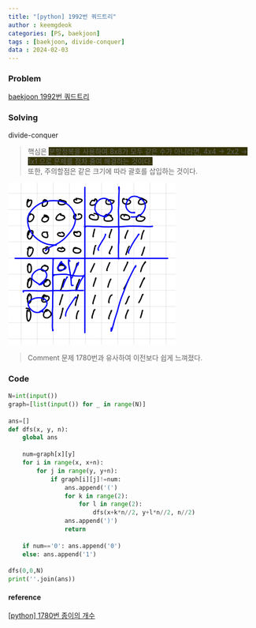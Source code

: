 ```yaml
---
title: "[python] 1992번 쿼드트리"
author : keemgdeok
categories: [PS, baekjoon]
tags : [baekjoon, divide-conquer]
data : 2024-02-03
---
```



### Problem
[baekjoon 1992번 쿼드트리](https://www.acmicpc.net/problem/1992)


### Solving 
divide-conquer
> 핵심은 <span style="background-color:#333300"> 분할정복을 사용하여 8x8가 모두 같은 수가 아니라면, 4x4 → 2x2 → 1x1 으로 문제를 점차 줄여 해결하는 것이다. </span>  
> 또한, 주의할점은 같은 크기에 따라 괄호를 삽입하는 것이다.

![1992](/assets/img/1992.png)

> Comment
> 문제 1780번과 유사하여 이전보다 쉽게 느껴졌다.


### Code
```py
N=int(input())
graph=[list(input()) for _ in range(N)]

ans=[]
def dfs(x, y, n):
    global ans

    num=graph[x][y]
    for i in range(x, x+n):
        for j in range(y, y+n):
            if graph[i][j]!=num:
                ans.append('(')
                for k in range(2):
                    for l in range(2):
                        dfs(x+k*n//2, y+l*n//2, n//2)
                ans.append(')')      
                return
                
    if num=='0': ans.append('0')
    else: ans.append('1')
    
dfs(0,0,N)
print(''.join(ans))

```


#### reference
[[python] 1780번 종이의 개수](https://keemgdeok.github.io/posts/1780/)